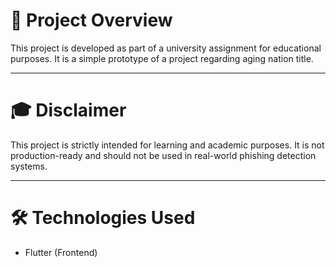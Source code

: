 # 📘 Project Overview

This project is developed as part of a university assignment for educational purposes. It is a simple prototype of a project regarding aging nation title. 

---

# 🎓 Disclaimer

This project is strictly intended for learning and academic purposes. It is not production-ready and should not be used in real-world phishing detection systems.

---

# 🛠️ Technologies Used

- Flutter (Frontend)


